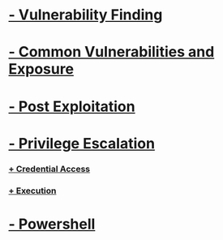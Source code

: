 #  [- Vulnerability Finding](https://github.com/sarathlalup/Cyber-security/tree/master/Windows%20Exploitaion/03.Vulnerability%20Finding)

#   [- Common Vulnerabilities and Exposure](https://github.com/sarathlalup/Cyber-security/blob/master/Windows%20Exploitaion/Common%20Vulnerabilities%20and%20Exposure.md)

#  [- Post Exploitation](https://github.com/sarathlalup/Cyber-security/tree/master/Windows%20Exploitaion/Post%20Exploitaion)

#  [- Privilege Escalation](https://github.com/sarathlalup/Cyber-security/tree/master/Windows%20Exploitaion/Privilege%20escalation)

   ### [    + Credential Access](https://github.com/sarathlalup/Cyber-security/tree/master/Windows%20Exploitaion/Credential%20Access)
   ### [    + Execution](https://github.com/sarathlalup/Cyber-security/tree/master/Windows%20Exploitaion/Execution)
   
#   [- Powershell](https://github.com/sarathlalup/Cyber-security/tree/master/Windows%20Exploitaion/Powershell)
